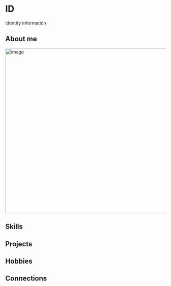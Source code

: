# ID
identity information

## About me

<img width="801" height="518" alt="image" src="https://github.com/user-attachments/assets/342383fb-5ae3-41a1-9ec5-7188f6668248" />

## Skills

## Projects

## Hobbies

## Connections
